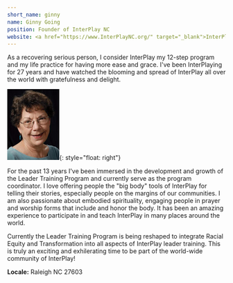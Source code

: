 ```yaml
---
short_name: ginny
name: Ginny Going
position: Founder of InterPlay NC
website: <a href="https://www.InterPlayNC.org/" target="_blank">InterPlayNC.org</a>
---
```


As a recovering serious person, I consider InterPlay my 12-step program and my
life practice for having more ease and grace. I've been InterPlaying for 27
years and have watched the blooming and spread of InterPlay all over the world
with gratefulness and delight.

![Ginny Going](/assets/images/ggoing.jpg "Ginny Going"){: style="float: right"}

For the past 13 years I've been immersed in the development and growth of the
Leader Training Program and currently serve as the program coordinator. I love
offering people the "big body" tools of InterPlay for telling their stories,
especially people on the margins of our communities. I am also passionate about
embodied spirituality, engaging people in prayer and worship forms that include
and honor the body. It has been an amazing experience to participate in and
teach InterPlay in many places around the world.

Currently the Leader Training Program is being reshaped to integrate Racial
Equity and Transformation into all aspects of InterPlay leader training. This is
truly an exciting and exhilerating time to be part of the world-wide community
of InterPlay!

**Locale:** Raleigh NC 27603
